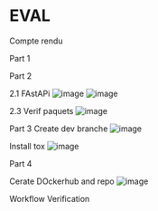 # EVAL

Compte rendu 

Part 1

Part 2

2.1 
FAstAPi
![image](https://github.com/user-attachments/assets/17088ca6-c0df-47f8-b0e4-701045f6a8b9)
![image](https://github.com/user-attachments/assets/f185f65a-898b-4004-9ec9-14d64e4800d8)

2.3 Verif paquets
![image](https://github.com/user-attachments/assets/32282dc5-7e09-4a5b-a393-4e313991d1f3)

Part 3
Create dev branche
![image](https://github.com/user-attachments/assets/3c0805d0-9aab-4856-ab9a-e402da2392a4)

Install tox
![image](https://github.com/user-attachments/assets/267076f4-23a5-4235-8589-99fa77b20fdc)

Part 4

Cerate DOckerhub and repo 
![image](https://github.com/user-attachments/assets/fcf99653-25a5-4eda-91fc-9223aba5a07d)

Workflow Verification
